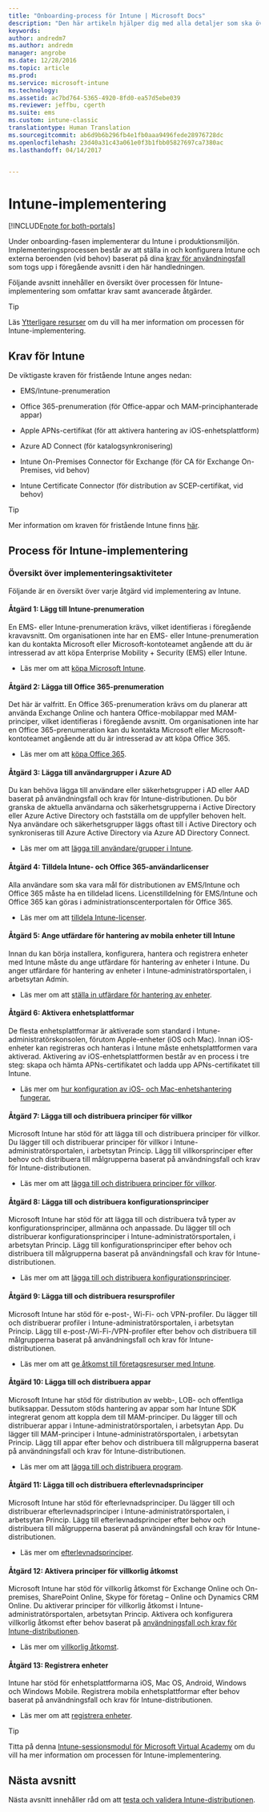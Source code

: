 ```yaml
---
title: "Onboarding-process för Intune | Microsoft Docs"
description: "Den här artikeln hjälper dig med alla detaljer som ska övervägas vid onboarding av Intune-molnlösningen i miljön."
keywords: 
author: andredm7
ms.author: andredm
manager: angrobe
ms.date: 12/28/2016
ms.topic: article
ms.prod: 
ms.service: microsoft-intune
ms.technology: 
ms.assetid: ac7bd764-5365-4920-8fd0-ea57d5ebe039
ms.reviewer: jeffbu, cgerth
ms.suite: ems
ms.custom: intune-classic
translationtype: Human Translation
ms.sourcegitcommit: ab6d9b6b296fb4e1fb0aaa9496fede28976728dc
ms.openlocfilehash: 23d40a31c43a061e0f3b1fbb05827697ca7380ac
ms.lasthandoff: 04/14/2017


---
```


# <a name="intune-implementation"></a>Intune-implementering

[!INCLUDE[note for both-portals](../includes/note-for-both-portals.md)]

Under onboarding-fasen implementerar du Intune i produktionsmiljön. Implementeringsprocessen består av att ställa in och konfigurera Intune och externa beroenden (vid behov) baserat på dina [krav för användningsfall](section-3-determine-use-case-requirements.md) som togs upp i föregående avsnitt i den här handledningen.

Följande avsnitt innehåller en översikt över processen för Intune-implementering som omfattar krav samt avancerade åtgärder.

>[!TIP]
> Läs [Ytterligare resurser](additional-resources.md) om du vill ha mer information om processen för Intune-implementering.

## <a name="intune-requirements"></a>Krav för Intune

De viktigaste kraven för fristående Intune anges nedan:

-   EMS/Intune-prenumeration

-   Office 365-prenumeration (för Office-appar och MAM-principhanterade appar)

-   Apple APNs-certifikat (för att aktivera hantering av iOS-enhetsplattform)

-   Azure AD Connect (för katalogsynkronisering)

-   Intune On-Premises Connector för Exchange (för CA för Exchange On-Premises, vid behov)

-   Intune Certificate Connector (för distribution av SCEP-certifikat, vid behov)

>[!TIP]
> Mer information om kraven för fristående Intune finns [här](https://docs.microsoft.com/intune/get-started/what-to-know-before-you-start-microsoft-intune).

## <a name="intune-implementation-process"></a>Process för Intune-implementering

### <a name="overview-of-implementation-tasks"></a>Översikt över implementeringsaktiviteter

Följande är en översikt över varje åtgärd vid implementering av Intune.

#### <a name="task-1-add-intune-subscription"></a>Åtgärd 1: Lägg till Intune-prenumeration

En EMS- eller Intune-prenumeration krävs, vilket identifieras i föregående kravavsnitt. Om organisationen inte har en EMS- eller Intune-prenumeration kan du kontakta Microsoft eller Microsoft-kontoteamet angående att du är intresserad av att köpa Enterprise Mobility + Security (EMS) eller Intune.

-   Läs mer om att [köpa Microsoft Intune](https://www.microsoft.com/cloud-platform/microsoft-intune-pricing).

#### <a name="task-2-add-office-365-subscription"></a>Åtgärd 2: Lägga till Office 365-prenumeration

Det här är valfritt. En Office 365-prenumeration krävs om du planerar att använda Exchange Online och hantera Office-mobilappar med MAM-principer, vilket identifieras i föregående avsnitt. Om organisationen inte har en Office 365-prenumeration kan du kontakta Microsoft eller Microsoft-kontoteamet angående att du är intresserad av att köpa Office 365.

-   Läs mer om att [köpa Office 365](https://products.office.com/business/compare-office-365-for-business-plans).

#### <a name="task-3-add-users-groups-in-azure-ad"></a>Åtgärd 3: Lägga till användargrupper i Azure AD

Du kan behöva lägga till användare eller säkerhetsgrupper i AD eller AAD baserat på användningsfall och krav för Intune-distributionen. Du bör granska de aktuella användarna och säkerhetsgrupperna i Active Directory eller Azure Active Directory och fastställa om de uppfyller behoven helt. Nya användare och säkerhetsgrupper läggs oftast till i Active Directory och synkroniseras till Azure Active Directory via Azure AD Directory Connect.

-   Läs mer om att [lägga till användare/grupper i Intune](https://docs.microsoft.com/intune/get-started/start-with-a-paid-subscription-to-microsoft-intune-step-3).

#### <a name="task-4-assign-intune-and-office-365-user-licenses"></a>Åtgärd 4: Tilldela Intune- och Office 365-användarlicenser

Alla användare som ska vara mål för distributionen av EMS/Intune och Office 365 måste ha en tilldelad licens. Licenstilldelning för EMS/Intune och Office 365 kan göras i administrationscenterportalen för Office 365.

-   Läs mer om att [tilldela Intune-licenser](https://docs.microsoft.com/intune/get-started/start-with-a-paid-subscription-to-microsoft-intune-step-4).

#### <a name="task-5-set-mobile-device-management-authority-to-intune"></a>Åtgärd 5: Ange utfärdare för hantering av mobila enheter till Intune

Innan du kan börja installera, konfigurera, hantera och registrera enheter med Intune måste du ange utfärdare för hantering av enheter i Intune. Du anger utfärdare för hantering av enheter i Intune-administratörsportalen, i arbetsytan Admin.

-   Läs mer om att [ställa in utfärdare för hantering av enheter](https://docs.microsoft.com/intune/deploy-use/prerequisites-for-enrollment#step-2-set-mdm-authority).

#### <a name="task-6-enable-device-platforms"></a>Åtgärd 6: Aktivera enhetsplattformar

De flesta enhetsplattformar är aktiverade som standard i Intune-administratörskonsolen, förutom Apple-enheter (iOS och Mac). Innan iOS-enheter kan registreras och hanteras i Intune måste enhetsplattformen vara aktiverad. Aktivering av iOS-enhetsplattformen består av en process i tre steg: skapa och hämta APNs-certifikatet och ladda upp APNs-certifikatet till Intune.

-   Läs mer om [hur konfiguration av iOS- och Mac-enhetshantering fungerar.](https://docs.microsoft.com/intune/deploy-use/set-up-ios-and-mac-management-with-microsoft-intune)

#### <a name="task-7-add-and-deploy-terms-and-conditions-policies"></a>Åtgärd 7: Lägga till och distribuera principer för villkor

Microsoft Intune har stöd för att lägga till och distribuera principer för villkor. Du lägger till och distribuerar principer för villkor i Intune-administratörsportalen, i arbetsytan Princip. Lägg till villkorsprinciper efter behov och distribuera till målgrupperna baserat på användningsfall och krav för Intune-distributionen.

-   Läs mer om att [lägga till och distribuera principer för villkor](https://docs.microsoft.com/intune/deploy-use/terms-and-condition-policy-settings-in-microsoft-intune).

#### <a name="task-8-add-and-deploy-configuration-policies"></a>Åtgärd 8: Lägga till och distribuera konfigurationsprinciper

Microsoft Intune har stöd för att lägga till och distribuera två typer av konfigurationsprinciper, allmänna och anpassade. Du lägger till och distribuerar konfigurationsprinciper i Intune-administratörsportalen, i arbetsytan Princip. Lägg till konfigurationsprinciper efter behov och distribuera till målgrupperna baserat på användningsfall och krav för Intune-distributionen.

-   Läs mer om att [lägga till och distribuera konfigurationsprinciper](https://docs.microsoft.com/intune/deploy-use/manage-settings-and-features-on-your-devices-with-microsoft-intune-policies).

#### <a name="task-9-add-and-deploy-resource-profiles"></a>Åtgärd 9: Lägga till och distribuera resursprofiler

Microsoft Intune har stöd för e-post-, Wi-Fi- och VPN-profiler. Du lägger till och distribuerar profiler i Intune-administratörsportalen, i arbetsytan Princip. Lägg till e-post-/Wi-Fi-/VPN-profiler efter behov och distribuera till målgrupperna baserat på användningsfall och krav för Intune-distributionen.

-   Läs mer om att [ge åtkomst till företagsresurser med Intune](https://docs.microsoft.com/intune/deploy-use/enable-access-to-company-resources-with-microsoft-intune).

#### <a name="task-10-add-and-deploy-apps"></a>Åtgärd 10: Lägga till och distribuera appar

Microsoft Intune har stöd för distribution av webb-, LOB- och offentliga butiksappar. Dessutom stöds hantering av appar som har Intune SDK integrerat genom att koppla dem till MAM-principer. Du lägger till och distribuerar appar i Intune-administratörsportalen, i arbetsytan App. Du lägger till MAM-principer i Intune-administratörsportalen, i arbetsytan Princip. Lägg till appar efter behov och distribuera till målgrupperna baserat på användningsfall och krav för Intune-distributionen.

-   Läs mer om att [lägga till och distribuera program](https://docs.microsoft.com/intune/deploy-use/deploy-apps).

#### <a name="task-11-add-and-deploy-compliance-policies"></a>Åtgärd 11: Lägga till och distribuera efterlevnadsprinciper

Microsoft Intune har stöd för efterlevnadsprinciper. Du lägger till och distribuerar efterlevnadsprinciper i Intune-administratörsportalen, i arbetsytan Princip. Lägg till efterlevnadsprinciper efter behov och distribuera till målgrupperna baserat på användningsfall och krav för Intune-distributionen.

-   Läs mer om [efterlevnadsprinciper](https://docs.microsoft.com/intune/deploy-use/introduction-to-device-compliance-policies-in-microsoft-intune).

#### <a name="task-12-enable-conditional-access-policies"></a>Åtgärd 12: Aktivera principer för villkorlig åtkomst

Microsoft Intune har stöd för villkorlig åtkomst för Exchange Online och On-premises, SharePoint Online, Skype för företag – Online och Dynamics CRM Online. Du aktiverar principer för villkorlig åtkomst i Intune-administratörsportalen, arbetsytan Princip. Aktivera och konfigurera villkorlig åtkomst efter behov baserat på [användningsfall och krav för Intune-distributionen](section-3-determine-use-case-requirements.md).

-   Läs mer om [villkorlig åtkomst](https://docs.microsoft.com/intune/deploy-use/restrict-access-to-email-and-o365-services-with-microsoft-intune).

#### <a name="task-13-enroll-devices"></a>Åtgärd 13: Registrera enheter

Intune har stöd för enhetsplattformarna iOS, Mac OS, Android, Windows och Windows Mobile. Registrera mobila enhetsplattformar efter behov baserat på användningsfall och krav för Intune-distributionen.

-   Läs mer om att [registrera enheter](https://docs.microsoft.com/intune/deploy-use/enroll-devices-in-microsoft-intune).

>[!TIP]
> Titta på denna [Intune-sessionsmodul för Microsoft Virtual Academy](https://mva.microsoft.com/training-courses/deploying-microsoft-enterprise-mobility-suite-16408?l=PPWNoZxvD_1404778676) om du vill ha mer information om processen för Intune-implementering.

## <a name="next-section"></a>Nästa avsnitt

Nästa avsnitt innehåller råd om att [testa och validera Intune-distributionen](section-9-test-and-validation.md).

